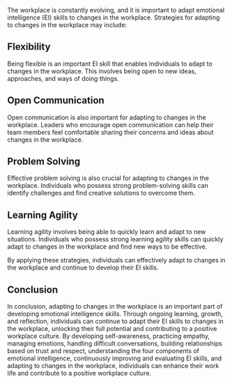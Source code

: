 
The workplace is constantly evolving, and it is important to adapt emotional intelligence (EI) skills to changes in the workplace. Strategies for adapting to changes in the workplace may include:

## Flexibility

Being flexible is an important EI skill that enables individuals to adapt to changes in the workplace. This involves being open to new ideas, approaches, and ways of doing things.

## Open Communication

Open communication is also important for adapting to changes in the workplace. Leaders who encourage open communication can help their team members feel comfortable sharing their concerns and ideas about changes in the workplace.

## Problem Solving

Effective problem solving is also crucial for adapting to changes in the workplace. Individuals who possess strong problem-solving skills can identify challenges and find creative solutions to overcome them.

## Learning Agility

Learning agility involves being able to quickly learn and adapt to new situations. Individuals who possess strong learning agility skills can quickly adapt to changes in the workplace and find new ways to be effective.

By applying these strategies, individuals can effectively adapt to changes in the workplace and continue to develop their EI skills.

Conclusion
----------

In conclusion, adapting to changes in the workplace is an important part of developing emotional intelligence skills. Through ongoing learning, growth, and reflection, individuals can continue to adapt their EI skills to changes in the workplace, unlocking their full potential and contributing to a positive workplace culture. By developing self-awareness, practicing empathy, managing emotions, handling difficult conversations, building relationships based on trust and respect, understanding the four components of emotional intelligence, continuously improving and evaluating EI skills, and adapting to changes in the workplace, individuals can enhance their work life and contribute to a positive workplace culture.
